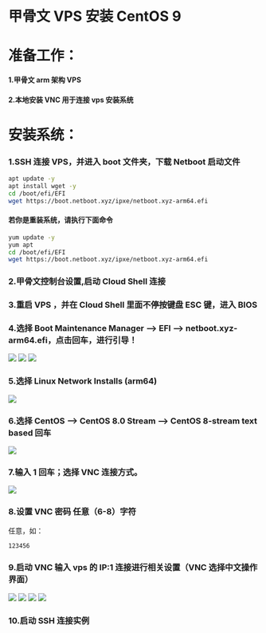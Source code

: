 # 甲骨文 VPS 安装 CentOS 9

# 准备工作：
#### 1.甲骨文 arm 架构 VPS
#### 2.本地安装 VNC 用于连接 vps 安装系统

# 安装系统：
### 1.SSH 连接 VPS，并进入 boot 文件夹，下载 Netboot 启动文件
```bash
apt update -y
apt install wget -y
cd /boot/efi/EFI
wget https://boot.netboot.xyz/ipxe/netboot.xyz-arm64.efi
```
#### 若你是重装系统，请执行下面命令
```bash
yum update -y
yum apt
cd /boot/efi/EFI
wget https://boot.netboot.xyz/ipxe/netboot.xyz-arm64.efi
```
### 2.甲骨文控制台设置,启动 Cloud Shell 连接

### 3.重启 VPS ，并在 Cloud Shell 里面不停按键盘 ESC 键，进入 BIOS

### 4.选择 Boot Maintenance Manager —> EFI —> netboot.xyz-arm64.efi，点击回车，进行引导！
<img src="https://github.com/Sam-Mey/Documentation/blob/main/Oracle_VPS_netboot/img/1.jpg" />
<img src="https://github.com/Sam-Mey/Documentation/blob/main/Oracle_VPS_netboot/img/2.jpg" />
<img src="https://github.com/Sam-Mey/Documentation/blob/main/Oracle_VPS_netboot/img/3.jpg" />

### 5.选择 Linux Network Installs (arm64)
<img src="https://github.com/Sam-Mey/Documentation/blob/main/Oracle_VPS_netboot/img/4.jpg" />

### 6.选择 CentOS —> CentOS 8.0 Stream —> CentOS 8-stream text based 回车
<img src="https://github.com/Sam-Mey/Documentation/blob/main/Oracle_VPS_netboot/img/5.jpg" />

### 7.输入 1 回车；选择 VNC 连接方式。
<img src="https://github.com/Sam-Mey/Documentation/blob/main/Oracle_VPS_netboot/img/6.jpg" />

### 8.设置 VNC 密码 任意（6-8）字符
任意，如：
```bash
123456
```

### 9.启动 VNC 输入 vps 的 IP:1 连接进行相关设置（VNC 选择中文操作界面）
<img src="https://github.com/Sam-Mey/Documentation/blob/main/Oracle_VPS_netboot/img/7.jpg" />
<img src="https://github.com/Sam-Mey/Documentation/blob/main/Oracle_VPS_netboot/img/8.jpg" />
<img src="https://github.com/Sam-Mey/Documentation/blob/main/Oracle_VPS_netboot/img/9.jpg" />
<img src="https://github.com/Sam-Mey/Documentation/blob/main/Oracle_VPS_netboot/img/10.jpg" />

### 10.启动 SSH 连接实例
